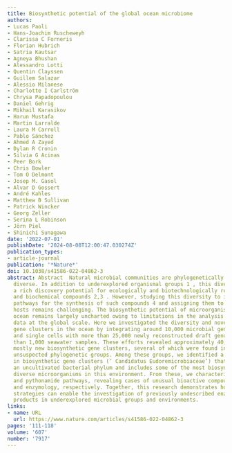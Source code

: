 ```yaml
---
title: Biosynthetic potential of the global ocean microbiome
authors:
- Lucas Paoli
- Hans-Joachim Ruscheweyh
- Clarissa C Forneris
- Florian Hubrich
- Satria Kautsar
- Agneya Bhushan
- Alessandro Lotti
- Quentin Clayssen
- Guillem Salazar
- Alessio Milanese
- Charlotte I Carlström
- Chrysa Papadopoulou
- Daniel Gehrig
- Mikhail Karasikov
- Harun Mustafa
- Martin Larralde
- Laura M Carroll
- Pablo Sánchez
- Ahmed A Zayed
- Dylan R Cronin
- Silvia G Acinas
- Peer Bork
- Chris Bowler
- Tom O Delmont
- Josep M. Gasol
- Alvar D Gossert
- André Kahles
- Matthew B Sullivan
- Patrick Wincker
- Georg Zeller
- Serina L Robinson
- Jörn Piel
- Shinichi Sunagawa
date: '2022-07-01'
publishDate: '2024-08-08T12:00:47.030274Z'
publication_types:
- article-journal
publication: '*Nature*'
doi: 10.1038/s41586-022-04862-3
abstract: Abstract  Natural microbial communities are phylogenetically and metabolically
  diverse. In addition to underexplored organismal groups 1 , this diversity encompasses
  a rich discovery potential for ecologically and biotechnologically relevant enzymes
  and biochemical compounds 2,3 . However, studying this diversity to identify genomic
  pathways for the synthesis of such compounds 4 and assigning them to their respective
  hosts remains challenging. The biosynthetic potential of microorganisms in the open
  ocean remains largely uncharted owing to limitations in the analysis of genome-resolved
  data at the global scale. Here we investigated the diversity and novelty of biosynthetic
  gene clusters in the ocean by integrating around 10,000 microbial genomes from cultivated
  and single cells with more than 25,000 newly reconstructed draft genomes from more
  than 1,000 seawater samples. These efforts revealed approximately 40,000 putative
  mostly new biosynthetic gene clusters, several of which were found in previously
  unsuspected phylogenetic groups. Among these groups, we identified a lineage rich
  in biosynthetic gene clusters (‘ Candidatus Eudoremicrobiaceae’) that belongs to
  an uncultivated bacterial phylum and includes some of the most biosynthetically
  diverse microorganisms in this environment. From these, we characterized the phospeptin
  and pythonamide pathways, revealing cases of unusual bioactive compound structure
  and enzymology, respectively. Together, this research demonstrates how microbiomics-driven
  strategies can enable the investigation of previously undescribed enzymes and natural
  products in underexplored microbial groups and environments.
links:
- name: URL
  url: https://www.nature.com/articles/s41586-022-04862-3
pages: '111-118'
volume: '607'
number: '7917'
---
```

